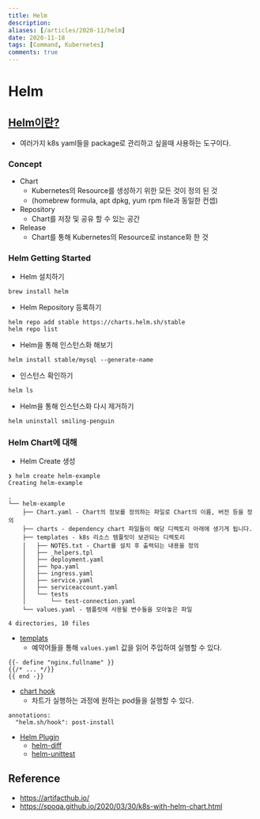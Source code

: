 ```yaml
---
title: Helm
description: 
aliases: [/articles/2020-11/helm]
date: 2020-11-18
tags: [Command, Kubernetes]
comments: true
---
```

# Helm
## [Helm이란?](https://helm.sh/)
- 여러가지 k8s yaml들을 package로 관리하고 싶을때 사용하는 도구이다.

### Concept
- Chart
    - Kubernetes의 Resource를 생성하기 위한 모든 것이 정의 된 것
    - (homebrew formula, apt dpkg, yum rpm file과 동일한 컨셉)
- Repository
    - Chart를 저장 및 공유 할 수 있는 공간
- Release
    - Chart를 통해 Kubernetes의 Resource로 instance화 한 것

### Helm Getting Started
- Helm 설치하기
```
brew install helm
```

- Helm Repository 등록하기
```
helm repo add stable https://charts.helm.sh/stable
helm repo list
```

- Helm을 통해 인스턴스화 해보기
```
helm install stable/mysql --generate-name
```

- 인스턴스 확인하기
```
helm ls
```

- Helm을 통해 인스턴스화 다시 제거하기
```
helm uninstall smiling-penguin
```

### Helm Chart에 대해
- Helm Create 생성

```
❯ helm create helm-example
Creating helm-example

.
└── helm-example
    ├── Chart.yaml - Chart의 정보를 정의하는 파일로 Chart의 이름, 버전 등을 정의
    ├── charts - dependency chart 파일들이 해당 디렉토리 아래에 생기게 됩니다.
    ├── templates - k8s 리소스 템플릿이 보관되는 디렉토리
    │   ├── NOTES.txt - Chart를 설치 후 출력되는 내용을 정의
    │   ├── _helpers.tpl
    │   ├── deployment.yaml
    │   ├── hpa.yaml
    │   ├── ingress.yaml
    │   ├── service.yaml
    │   ├── serviceaccount.yaml
    │   └── tests
    │       └── test-connection.yaml
    └── values.yaml - 템플릿에 사용될 변수들을 모아놓은 파일

4 directories, 10 files
```

- [templats](https://helm.sh/docs/chart_best_practices/templates/)
    - 예약어들을 통해 `values.yaml` 값을 읽어 주입하여 실행할 수 있다.

```
{{- define "nginx.fullname" }}
{{/* ... */}}
{{ end -}}
```

- [chart hook](https://helm.sh/ko/docs/topics/charts_hooks/)
    - 차트가 실행하는 과정에 원하는 pod들을 실행할 수 있다.

```
annotations:
  "helm.sh/hook": post-install
```

- [Helm Plugin](https://helm.sh/docs/community/related/#helm-plugins)
    - [helm-diff](https://github.com/databus23/helm-diff)
    - [helm-unittest](https://github.com/lrills/helm-unittest#get-started)

## Reference
- <https://artifacthub.io/>
- <https://spoqa.github.io/2020/03/30/k8s-with-helm-chart.html>
